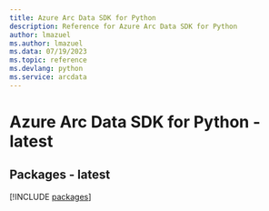 ```yaml
---
title: Azure Arc Data SDK for Python
description: Reference for Azure Arc Data SDK for Python
author: lmazuel
ms.author: lmazuel
ms.data: 07/19/2023
ms.topic: reference
ms.devlang: python
ms.service: arcdata
---
```

# Azure Arc Data SDK for Python - latest
## Packages - latest
[!INCLUDE [packages](arc-data-index.md)]